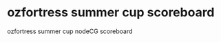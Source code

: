 ozfortress summer cup scoreboard
================================

ozfortress summer cup nodeCG scoreboard 
